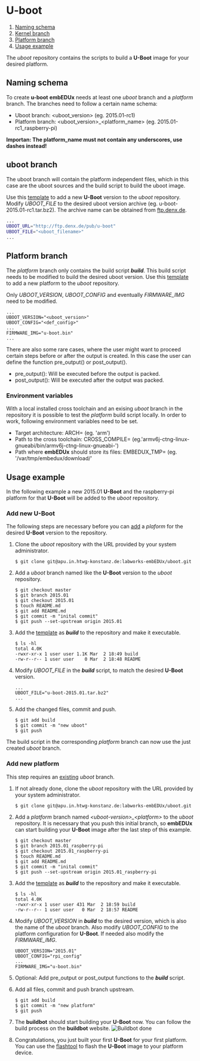 # U-boot

1. [Naming schema](#naming-schema)
1. [Kernel branch](#kernel-branch)
1. [Platform branch](#platform-branch)
1. [Usage example](#usage-example)

The *uboot* repository contains the scripts to build a **U-Boot** image for your
desired platform.

## Naming schema
To create **u-boot** **embEDUx** needs at least one *uboot* branch and a
*platform* branch. The branches need to follow a certain name schema:

* Uboot branch: \<uboot\_version> (eg. 2015.01-rc1)
* Platform branch: \<uboot\_version>\_\<platform\_name\> (eg. 2015.01-rc1_raspberry-pi)

**Importan: The platform\_name must not contain any underscores, use dashes
instead!**

## uboot branch
The uboot branch will contain the platform independent files, which in this case
are the uboot sources and the build script to build the uboot image.

Use this [template](usage/uboot/template/uboot_build) to add a new **U-Boot**
version to the *uboot* repository. Modify *UBOOT\_FILE* to the desired uboot
version archive (eg. u-boot-2015.01-rc1.tar.bz2). The archive name can be
obtained from [ftp.denx.de](http://ftp.denx.de/pub/u-boot/).

```bash
...
UBOOT_URL="http://ftp.denx.de/pub/u-boot"
UBOOT_FILE="<uboot_filename>"
...
```

## Platform branch 
The *platform* branch only contains the build script ***build***. This build
script needs to be modified to build the desired uboot version. Use this
[template](usage/uboot/template/platform_build) to add a new platform to the
*uboot* repository.

Only *UBOOT\_VERSION*, *UBOOT\_CONFIG* and eventually *FIRMWARE\_IMG* need to be
modified. 

```
...
UBOOT_VERSION="<uboot_version>"
UBOOT_CONFIG="<def_config>"
...
FIRMWARE_IMG="u-boot.bin"
...
```

There are also some rare cases, where the user might want to proceed
certain steps before or after the output is created. In this case the user can
define the function pre\_output() or post\_output().

* pre\_output(): Will be executed before the output is packed.
* post\_output(): Will be executed after the output was packed.

### Environment variables
With a local installed cross toolchain and an exising *uboot* branch in the
repository it is possible to test the *platform* build script locally. In order
to work, following environment variables need to be set.
* Target architecture:
  ARCH= (eg. 'arm')
* Path to the cross toolchain:
  CROSS_COMPILE= (eg.'armv6j-ctng-linux-gnueabi/bin/armv6j-ctng-linux-gnueabi-')
* Path where **embEDUx** should store its files:
  EMBEDUX_TMP= (eg. '/var/tmp/embedux/download/'

## Usage example 
In the following example a new 2015.01 **U-Boot** and the raspberry-pi platform
for that **U-Boot** will be added to the *uboot* repository. 

### Add new U-Boot
The following steps are necessary before you can [add](#add-new-platform) a
*plaform* for the desired **U-Boot** version to the repository.

1. Clone the *uboot* repository with the URL provided by your system
   administrator.
   ```
   $ git clone git@apu.in.htwg-konstanz.de:labworks-embEDUx/uboot.git
   ```

1. Add a *uboot* branch named like the **U-Boot** version to the *uboot*
   repository.
   ```
   $ git checkout master
   $ git branch 2015.01
   $ git checkout 2015.01
   $ touch README.md
   $ git add README.md
   $ git commit -m "inital commit"
   $ git push --set-upstream origin 2015.01
   ```

1. Add the [template](usage/uboot/template/uboot_build) as ***build*** to the
   repository and make it executable.
   ```
   $ ls -hl
   total 4.0K
   -rwxr-xr-x 1 user user 1.1K Mar  2 18:49 build
   -rw-r--r-- 1 user user    0 Mar  2 18:48 README
   ```

1. Modify *UBOOT\_FILE* in the ***build*** script, to match the desired
   **U-Boot** version.
   ```
   ...
   UBOOT_FILE="u-boot-2015.01.tar.bz2"
   ...
   ```

1. Add the changed files, commit and push. 
   ```
   $ git add build
   $ git commit -m "new uboot"
   $ git push 
   ```

The build script in the corresponding *platform* branch can now use the just
created *uboot* branch.

### Add new platform
This step requires an [existing](#add-new-kernel) *uboot* branch.

1. If not already done, clone the *uboot* repository with the URL provided by
   your system administrator.
   ```
   $ git clone git@apu.in.htwg-konstanz.de:labworks-embEDUx/uboot.git
   ```

1. Add a *platform* branch named *\<uboot-version\>\_\<platform\>* to the
   *uboot* repository.  It is necessary that you push this initial branch, so
   **embEDUx** can start building your **U-Boot** image after the last step of
   this example.
   ```
   $ git checkout master
   $ git branch 2015.01_raspberry-pi
   $ git checkout 2015.01_raspberry-pi
   $ touch README.md
   $ git add README.md
   $ git commit -m "inital commit"
   $ git push --set-upstream origin 2015.01_raspberry-pi
   ```

1. Add the [template](usage/uboot/template/platform_build) as ***build*** to the
   repository and make it executable. 
   ```
   $ ls -hl
   total 4.0K
   -rwxr-xr-x 1 user user 431 Mar  2 18:59 build
   -rw-r--r-- 1 user user   0 Mar  2 18:57 README
   ```

1. Modify *UBOOT\_VERSION* in ***build*** to the desired version, which is also
   the name of the *uboot* branch. Also modify *UBOOT\_CONFIG* to the platform
   configuration for **U-Boot**. If needed also modify the *FIRMWARE\_IMG*.
   ```
   UBOOT_VERSION="2015.01"
   UBOOT_CONFIG="rpi_config"
   ...
   FIRMWARE_IMG="u-boot.bin"
   ```

1. Optional: Add pre_output or post_output functions to the ***build*** script.

1. Add all files, commit  and push branch upstream.
   ```
   $ git add build
   $ git commit -m "new platform"
   $ git push
   ```

1. The **buildbot** should start building your **U-Boot** now. You can follow the
   build process on the **buildbot** website.
   ![Buildbot done](img/buildbot_done.png)

1. Congratulations, you just built your first **U-Boot** for your first
   platform.  You can use the [flashtool](usage/flashtool/README.md) to flash
   the **U-Boot** image to your platform device.

